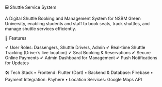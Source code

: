 🚍 Shuttle Service System

A Digital Shuttle Booking and Management System for NSBM Green University, enabling students and staff to book seats, track shuttles, and manage shuttle services efficiently.

📌 Features

✔ User Roles: Dassengers, Shuttle Drivers, Admin
✔ Real-time Shuttle Tracking (Driver’s live location)
✔ Seat Booking & Reservations
✔ Secure Online Payments
✔ Admin Dashboard for Management
✔ Push Notifications for Updates

🛠️ Tech Stack
• Frontend: Flutter (Dart)
• Backend & Database: Firebase
• Payment Integration: Payhere
• Location Services: Google Maps API
